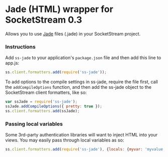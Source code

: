 # Jade (HTML) wrapper for SocketStream 0.3

Allows you to use [Jade](http://jade-lang.com) files (.jade) in your SocketStream project.

### Instructions

Add `ss-jade` to your application's `package.json` file and then add this line to app.js:

``` javascript
ss.client.formatters.add(require('ss-jade'));
```

To add options to the compile settings in ss-jade, require the file first, call the ```addCompileOptions``` function, and then add the ss-jade object to the SocketStream client formatters, like so:

``` javascript
var ssJade = require('ss-jade');
ssJade.addCompileOptions({ pretty: true });
ss.client.formatters.add(ssJade);
```

### Passing local variables

Some 3rd-party authentication libraries will want to inject HTML into your views.
You may easily pass through local variables as so:

``` javascript
ss.client.formatters.add(require('ss-jade'), {locals: {myvar: 'myvalue'}});
```